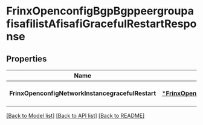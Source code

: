 # FrinxOpenconfigBgpBgppeergroupafisafilistAfisafiGracefulRestartResponse

## Properties
Name | Type | Description | Notes
------------ | ------------- | ------------- | -------------
**FrinxOpenconfigNetworkInstancegracefulRestart** | [***FrinxOpenconfigBgpBgppeergroupafisafilistAfisafiGracefulRestart**](frinx.openconfig.bgp.bgppeergroupafisafilist.afisafi.GracefulRestart.md) |  | [optional] [default to null]

[[Back to Model list]](../README.md#documentation-for-models) [[Back to API list]](../README.md#documentation-for-api-endpoints) [[Back to README]](../README.md)


